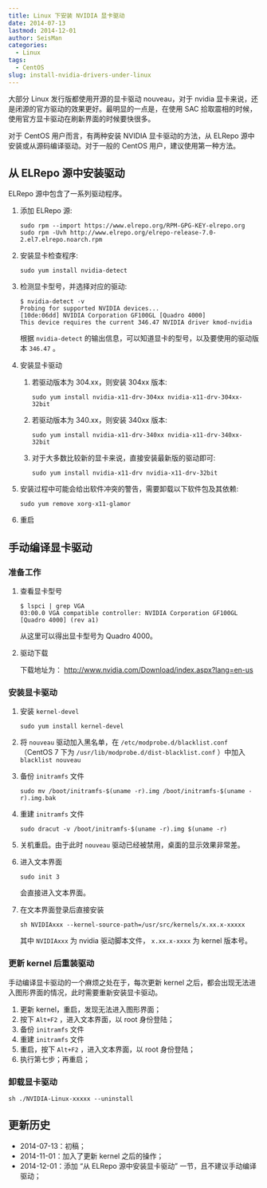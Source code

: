 ```yaml
---
title: Linux 下安装 NVIDIA 显卡驱动
date: 2014-07-13
lastmod: 2014-12-01
author: SeisMan
categories:
  - Linux
tags:
  - CentOS
slug: install-nvidia-drivers-under-linux
---
```


大部分 Linux 发行版都使用开源的显卡驱动 nouveau，对于 nvidia 显卡来说，还是闭源的官方驱动的效果更好。最明显的一点是，在使用 SAC 拾取震相的时候，使用官方显卡驱动在刷新界面的时候要快很多。

对于 CentOS 用户而言，有两种安装 NVIDIA 显卡驱动的方法，从 ELRepo 源中安装或从源码编译驱动。对于一般的 CentOS 用户，建议使用第一种方法。

<!--more-->

## 从 ELRepo 源中安装驱动

ELRepo 源中包含了一系列驱动程序。

1.  添加 ELRepo 源:

        sudo rpm --import https://www.elrepo.org/RPM-GPG-KEY-elrepo.org
        sudo rpm -Uvh http://www.elrepo.org/elrepo-release-7.0-2.el7.elrepo.noarch.rpm

2.  安装显卡检查程序:

        sudo yum install nvidia-detect

3.  检测显卡型号，并选择对应的驱动:

        $ nvidia-detect -v
        Probing for supported NVIDIA devices...
        [10de:06dd] NVIDIA Corporation GF100GL [Quadro 4000]
        This device requires the current 346.47 NVIDIA driver kmod-nvidia

    根据 `nvidia-detect` 的输出信息，可以知道显卡的型号，以及要使用的驱动版本 `346.47` 。

4.  安装显卡驱动
    1.  若驱动版本为 304.xx，则安装 304xx 版本:

            sudo yum install nvidia-x11-drv-304xx nvidia-x11-drv-304xx-32bit

    2.  若驱动版本为 340.xx，则安装 340xx 版本:

            sudo yum install nvidia-x11-drv-340xx nvidia-x11-drv-340xx-32bit

    3.  对于大多数比较新的显卡来说，直接安装最新版的驱动即可:

            sudo yum install nvidia-x11-drv nvidia-x11-drv-32bit

5.  安装过程中可能会给出软件冲突的警告，需要卸载以下软件包及其依赖:

        sudo yum remove xorg-x11-glamor

6.  重启

## 手动编译显卡驱动

### 准备工作

1.  查看显卡型号

        $ lspci | grep VGA
        03:00.0 VGA compatible controller: NVIDIA Corporation GF100GL [Quadro 4000] (rev a1)

    从这里可以得出显卡型号为 Quadro 4000。

2.  驱动下载

    下载地址为： <http://www.nvidia.com/Download/index.aspx?lang=en-us>

### 安装显卡驱动

1.  安装 `kernel-devel`

        sudo yum install kernel-devel

2.  将 `nouveau` 驱动加入黑名单，在 `/etc/modprobe.d/blacklist.conf`
    （CentOS 7 下为 `/usr/lib/modprobe.d/dist-blacklist.conf` ）中加入 `blacklist nouveau`

3.  备份 `initramfs` 文件

        sudo mv /boot/initramfs-$(uname -r).img /boot/initramfs-$(uname -r).img.bak

4.  重建 `initramfs` 文件

        sudo dracut -v /boot/initramfs-$(uname -r).img $(uname -r)

5.  关机重启。由于此时 `nouveau` 驱动已经被禁用，桌面的显示效果非常差。
6.  进入文本界面

        sudo init 3

    会直接进入文本界面。

7.  在文本界面登录后直接安装

        sh NVIDIAxxx --kernel-source-path=/usr/src/kernels/x.xx.x-xxxxx

    其中 `NVIDIAxxx` 为 nvidia 驱动脚本文件， `x.xx.x-xxxx` 为 kernel 版本号。

### 更新 kernel 后重装驱动

手动编译显卡驱动的一个麻烦之处在于，每次更新 kernel 之后，都会出现无法进入图形界面的情况，此时需要重新安装显卡驱动。

1.  更新 kernel，重启，发现无法进入图形界面；
2.  按下 `Alt+F2` ，进入文本界面，以 root 身份登陆；
3.  备份 `initramfs` 文件
4.  重建 `initramfs` 文件
5.  重启，按下 `Alt+F2` ，进入文本界面，以 root 身份登陆；
6.  执行第七步；再重启；

### 卸载显卡驱动

    sh ./NVIDIA-Linux-xxxxx --uninstall

## 更新历史

-   2014-07-13：初稿；
-   2014-11-01：加入了更新 kernel 之后的操作；
-   2014-12-01：添加 “从 ELRepo 源中安装显卡驱动” 一节，且不建议手动编译驱动；
